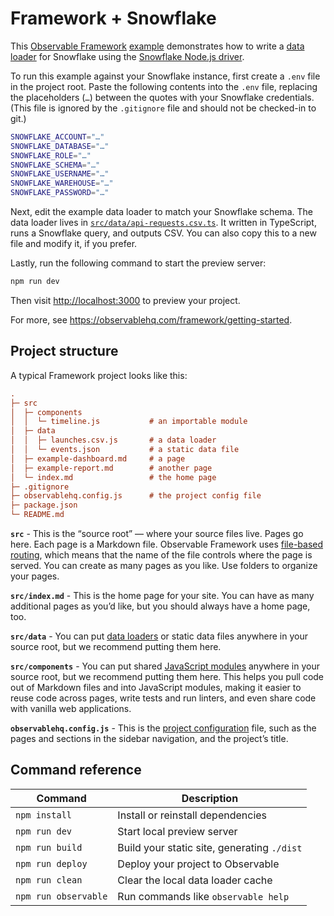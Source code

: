 # Framework + Snowflake

This [Observable Framework](https://observablehq.com/framework/) [example](https://github.com/observablehq/framework/tree/main/examples) demonstrates how to write a [data loader](https://observablehq.com/framework/loaders) for Snowflake using the [Snowflake Node.js driver](https://docs.snowflake.com/en/developer-guide/node-js/nodejs-driver).

To run this example against your Snowflake instance, first create a `.env` file in the project root. Paste the following contents into the `.env` file, replacing the placeholders (`…`) between the quotes with your Snowflake credentials. (This file is ignored by the `.gitignore` file and should not be checked-in to git.)

```sh run=false
SNOWFLAKE_ACCOUNT="…"
SNOWFLAKE_DATABASE="…"
SNOWFLAKE_ROLE="…"
SNOWFLAKE_SCHEMA="…"
SNOWFLAKE_USERNAME="…"
SNOWFLAKE_WAREHOUSE="…"
SNOWFLAKE_PASSWORD="…"
```

Next, edit the example data loader to match your Snowflake schema. The data loader lives in [`src/data/api-requests.csv.ts`](./src/data/api-requests.csv.ts). It written in TypeScript, runs a Snowflake query, and outputs CSV. You can also copy this to a new file and modify it, if you prefer.

Lastly, run the following command to start the preview server:

```sh run=false
npm run dev
```

Then visit <http://localhost:3000> to preview your project.

For more, see <https://observablehq.com/framework/getting-started>.

## Project structure

A typical Framework project looks like this:

```ini
.
├─ src
│  ├─ components
│  │  └─ timeline.js           # an importable module
│  ├─ data
│  │  ├─ launches.csv.js       # a data loader
│  │  └─ events.json           # a static data file
│  ├─ example-dashboard.md     # a page
│  ├─ example-report.md        # another page
│  └─ index.md                 # the home page
├─ .gitignore
├─ observablehq.config.js      # the project config file
├─ package.json
└─ README.md
```

**`src`** - This is the “source root” — where your source files live. Pages go here. Each page is a Markdown file. Observable Framework uses [file-based routing](https://observablehq.com/framework/routing), which means that the name of the file controls where the page is served. You can create as many pages as you like. Use folders to organize your pages.

**`src/index.md`** - This is the home page for your site. You can have as many additional pages as you’d like, but you should always have a home page, too.

**`src/data`** - You can put [data loaders](https://observablehq.com/framework/loaders) or static data files anywhere in your source root, but we recommend putting them here.

**`src/components`** - You can put shared [JavaScript modules](https://observablehq.com/framework/javascript/imports) anywhere in your source root, but we recommend putting them here. This helps you pull code out of Markdown files and into JavaScript modules, making it easier to reuse code across pages, write tests and run linters, and even share code with vanilla web applications.

**`observablehq.config.js`** - This is the [project configuration](https://observablehq.com/framework/config) file, such as the pages and sections in the sidebar navigation, and the project’s title.

## Command reference

| Command           | Description                                              |
| ----------------- | -------------------------------------------------------- |
| `npm install`            | Install or reinstall dependencies                        |
| `npm run dev`        | Start local preview server                               |
| `npm run build`      | Build your static site, generating `./dist`              |
| `npm run deploy`     | Deploy your project to Observable                        |
| `npm run clean`      | Clear the local data loader cache                        |
| `npm run observable` | Run commands like `observable help`                      |
